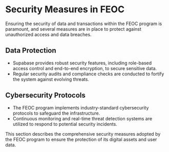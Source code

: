# Security Measures in FEOC

Ensuring the security of data and transactions within the FEOC program is paramount, and several measures are in place to protect against unauthorized access and data breaches.

## Data Protection
- Supabase provides robust security features, including role-based access control and end-to-end encryption, to secure sensitive data.
- Regular security audits and compliance checks are conducted to fortify the system against evolving threats.

## Cybersecurity Protocols
- The FEOC program implements industry-standard cybersecurity protocols to safeguard the infrastructure.
- Continuous monitoring and real-time threat detection systems are utilized to respond to potential security incidents.

This section describes the comprehensive security measures adopted by the FEOC program to ensure the protection of its digital assets and user data.
